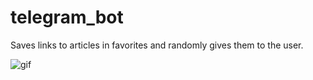 # telegram_bot
Saves links to articles in favorites and randomly gives them to the user.

![gif](GIF/Screen-Recording-2023-01-17-at-1.gif)

